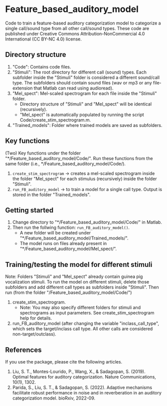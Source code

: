 # Feature_based_auditory_model

Code to train a feature-based auditory categorization model to categorize a single call/sound type from all other call/sound types. These code are published under Creative Commons Attribution-NonCommercial 4.0 International (CC BY-NC 4.0) license. 

## Directory structure

1. "Code": Contains code files. 
2. "Stimuli": The root directory for different call (sound) types. Each subfolder inside the "Stimuli" folder is considered a different sound/call type. The subfolders should contain sound files (wav or mp3 or any file-extension that Matlab can read using audioread). 
3. "Mel_spect": Mel-scaled spectrogram for each file inside the "Stimuli" folder. 
    * Directory structure of "Stimuli" and "Mel_spect" will be identical (recursively). 
    * "Mel_spect" is automatically populated by running the script Code/create_stim_spectrogram.m.
4. "Trained_models": Folder where trained models are saved as subfolders. 

## Key functions  

(Two) Key functions under the folder "*/Feature_based_auditory_model/Code/". Run these functions from the same folder (i.e., */Feature_based_auditory_model/Code/).
1. `create_stim_spectrogram` -> creates a mel-scaled spectrogram inside the folder "Mel_spect" for each stimulus (recursively) inside the folder "Stimuli". 
2. `run_FB_auditory_model` -> to train a model for a single call type. Output is stored in the folder "Trained_models".  

## Getting started 

1. Change directory to "*/Feature_based_auditory_model/Code/" in Matlab. 
2. Then run the follwing function: `run_FB_auditory_model()`. 
    * A new folder will be created under "*/Feature_based_auditory_model/Trained_models/". 
    * The model runs on files already present in "*/Feature_based_auditory_model/Mel_spect/". 

## Training/testing the model for different stimuli 

Note: Folders "Stimuli" and "Mel_spect" already contain guinea pig vocalization stimuli. To run the model on different stimuli, delete those subfolders and add different call types as subfolders inside "Stimuli". Then run (from the folder "/Feature_based_auditory_model/Code/")
1. create_stim_spectrogram. 
    * Note: You may also specify different folders for stimuli and spectrograms as input parameters. See create_stim_spectrogram help for details. 
3. run_FB_auditory_model (after changing the variable "inclass_call_type", which sets the target/inclass call type. All other calls are considered non-target/outclass). 


## References 

If you use the package, please cite the following articles. 
1. Liu, S. T., Montes-Lourido, P., Wang, X., & Sadagopan, S. (2019). Optimal features for auditory categorization. Nature Communications, 10(1), 1302.
2. Parida, S., Liu, S. T., & Sadagopan, S. (2022). Adaptive mechanisms facilitate robust performance in noise and in reverberation in an auditory categorization model. bioRxiv, 2022-09.
